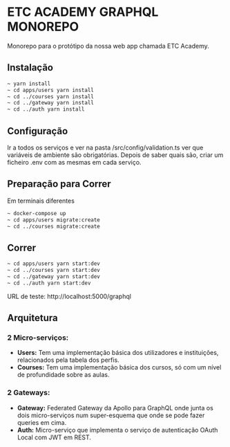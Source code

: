 # ETC ACADEMY GRAPHQL MONOREPO

Monorepo para o protótipo da nossa web app chamada ETC Academy.

## Instalação

```bash
~ yarn install
~ cd apps/users yarn install
~ cd ../courses yarn install
~ cd ../gateway yarn install
~ cd ../auth yarn install
```

## Configuração

Ir a todos os serviços e ver na pasta /src/config/validation.ts ver que variáveis de ambiente são obrigatórias.
Depois de saber quais são, criar um ficheiro .env com as mesmas em cada serviço.

## Preparação para Correr

Em terminais diferentes

```bash
~ docker-compose up
~ cd apps/users migrate:create
~ cd ../courses migrate:create
```

## Correr

```bash
~ cd apps/users yarn start:dev
~ cd ../courses yarn start:dev
~ cd ../gateway yarn start:dev
~ cd ../auth yarn start:dev
```

URL de teste: http://localhost:5000/graphql

## Arquitetura

### 2 Micro-serviços:

* **Users:** Tem uma implementação básica dos utilizadores e instituições, relacionados pela tabela dos perfis.
* **Courses:** Tem uma implementação básica dos cursos, só com um nível de profundidade sobre as aulas.

### 2 Gateways:

* **Gateway:** Federated Gateway da Apollo para GraphQL onde junta os dois micro-serviços num super-esquema que onde se
  pode fazer queries em cima.
* **Auth:** Micro-serviço que implementa o serviço de autenticação OAuth Local com JWT em REST.


